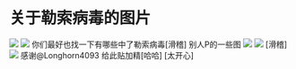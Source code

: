 # 关于勒索病毒的图片

![](https://wvbarchive.s3-ap-northeast-1.amazonaws.com/5115180386/91e714f182025aaf6e9d3dcff1edab64024f1a78.jpg) ![](https://wvbarchive.s3-ap-northeast-1.amazonaws.com/5115180386/5fc48e25b899a901bb74183217950a7b0308f563.jpg) 你们最好也找一下有哪些中了勒索病毒\[滑稽\] 别人P的一些图 ![](https://wvbarchive.s3-ap-northeast-1.amazonaws.com/5115180386/17d876dea9ec8a13602a15e4fd03918fa1ecc0f3.jpg) ![](https://wvbarchive.s3-ap-northeast-1.amazonaws.com/5115180386/d2b1b189d43f87940dcf0a2ad81b0ef41ad53af3.jpg) \[滑稽\] ![](https://wvbarchive.s3-ap-northeast-1.amazonaws.com/5115180386/91b7ca4ad11373f076691090ae0f4bfbfaed0464.jpg) 感谢@Longhorn4093 给此贴加精\[哈哈\] \[太开心\]

